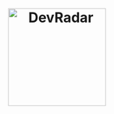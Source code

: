 <h1 align="center">
    <img alt="DevRadar" title="#delicinha" src="https://user-images.githubusercontent.com/29403648/81452596-a84fa780-915d-11ea-998a-e95dcdd8bc7b.png" width="200px" />
</h1>
